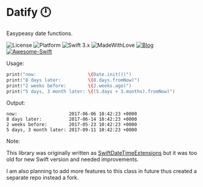 # Datify 🕛

Easypeasy date functions.

![License](https://img.shields.io/badge/License-MIT-lightgrey.svg)
![Platform](https://img.shields.io/badge/Platforms-iOS-red.svg)
![Swift 3.x](https://img.shields.io/badge/Swift-3.x-blue.svg) 
![MadeWithLove](https://img.shields.io/badge/Made%20with%20%E2%9D%A4-India-green.svg)
[![Blog](https://img.shields.io/badge/Blog-iKiwiTech.com-blue.svg)](http://www.ikiwitech.com)
[![Awesome-Swift](https://cdn.rawgit.com/sindresorhus/awesome/d7305f38d29fed78fa85652e3a63e154dd8e8829/media/badge.svg)](https://github.com/matteocrippa/awesome-swift/)

Usage:

````swift
print("now:                   \(Date.init())")
print("8 days later:          \(8.days.fromNow)")
print("2 weeks before:        \(2.weeks.ago)")
print("5 days, 3 month later: \((5.days + 3.months).fromNow)")
````
  
Output:
 
    now:                   2017-06-06 10:42:23 +0000
    8 days later:          2017-06-14 10:42:23 +0000
    2 weeks before:        2017-05-23 10:42:23 +0000
    5 days, 3 month later: 2017-09-11 10:42:23 +0000
    
    
Note:

This library was originally written as [SwiftDateTimeExtensions](https://github.com/schluete/SwiftDateTimeExtensions) but it was too old for new Swift version and needed improvements.

I am also planning to add more features to this class in future thus created a separate repo instead a fork.
